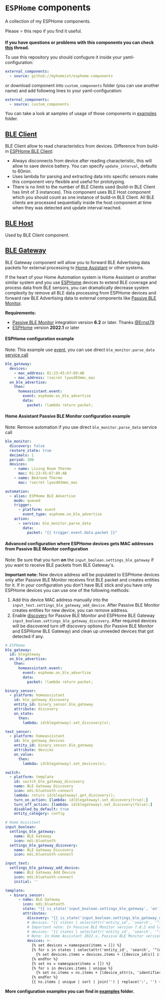 # `ESPHome` components

A collection of my ESPHome components.

Please ⭐️ this repo if you find it useful.

**If you have questions or problems with this components you can check [this](https://community.home-assistant.io/t/esphome-ble-gateway-and-other-ble-components/367935) thread.**

To use this repository you should confugure it inside your yaml-configuration:
```yaml
external_components:
  - source: github://myhomeiot/esphome-components
```

or download component into `custom_components` folder (you can use another name) and add following lines to your yaml-configuration:
```yaml
external_components:
  - source: custom_components
```

You can take a look at samples of usage of those components in [examples](examples) folder.

## [BLE Client](components/myhomeiot_ble_client)
BLE Client allow to read characteristics from devices.
Difference from build-in [ESPHome BLE Client](https://esphome.io/components/sensor/ble_client.html):
- Always disconnects from device after reading characteristic, this will allow to save device battery. You can specify `update_interval`, defaults to 60min.
- Uses lambda for parsing and extracting data into specific sensors make this component very flexible and useful for prototyping.
- There is no limit to the number of BLE Clients used (build-in BLE Client has limit of 3 instances). This component uses BLE Host component which you should count as one instance of build-in BLE Client. All BLE clients are processed sequentially inside the host component at time when they was detected and update interval reached.

## [BLE Host](components/myhomeiot_ble_host)
Used by BLE Client component.

## [BLE Gateway](components/ble_gateway)
BLE Gateway component will allow you to forward BLE Advertising data packets for external processing to [Home Assistant](https://www.home-assistant.io) or other systems.

If the heart of your Home Automation system is Home Assistant or another similar system and you use [ESPHome](https://esphome.io) devices to extend BLE coverage and process data from BLE sensors, you can dramatically decrease system complexity by remove all BLE data processing from ESPHome devices and forward raw BLE Advertising data to external components like [Passive BLE Monitor](https://github.com/custom-components/ble_monitor).

**Requirements:**
- [Passive BLE Monitor](https://github.com/custom-components/ble_monitor) integration version **6.2** or later. Thanks [@Ernst79](https://github.com/Ernst79)
- [ESPHome](https://esphome.io) version **2022.1** or later

#### ESPHome configuration example
Note: This example use [event](https://esphome.io/components/api.html#homeassistant-event-action), you can use direct `ble_monitor.parse_data` [service call](https://esphome.io/components/api.html#homeassistant-service-action)
```yaml
ble_gateway:
  devices:
    - mac_address: 01:23:45:67:89:AB
    - mac_address: !secret lywsd03mmc_mac
  on_ble_advertise:
    then:
      homeassistant.event:
        event: esphome.on_ble_advertise
        data:
          packet: !lambda return packet;
```

#### Home Assistant Passive BLE Monitor configuration example
Note: Remove automation if you use direct `ble_monitor.parse_data` service call
```yaml
ble_monitor:
  discovery: false
  restore_state: true
  decimals: 1
  period: 300
  devices:
    - name: Living Room Thermo
      mac: 01:23:45:67:89:AB
    - name: Bedroom Thermo
      mac: !secret lywsd03mmc_mac

automation:
  - alias: ESPHome BLE Advertise
    mode: queued
    trigger:
      - platform: event
        event_type: esphome.on_ble_advertise
    action:
      - service: ble_monitor.parse_data
        data:
          packet: "{{ trigger.event.data.packet }}"
```

#### Advanced configuration where ESPHome devices gets MAC addresses from Passive BLE Monitor configuration
Note: Be sure that you turn **on** the `input_boolean.settings_ble_gateway` if you want to receive BLE packets from BLE Gateway's.

**Important note:** New device address will be populated to ESPHome devices only after Passive BLE Monitor receives first BLE packet and creates entities for it. If in your configuration you don't have BLE stick and you have only ESPHome devices you can use one of the following methods:
1. Add this device MAC address manually into the `input_text.settings_ble_gateway_add_device`. After Passive BLE Monitor creates entities for new device, you can remove address.
2. Enable [discovery](https://custom-components.github.io/ble_monitor/configuration_params#discovery) for Passive BLE Monitor and ESPHome BLE Gateway `input_boolean.settings_ble_gateway_discovery`. After required devices will be discovered turn off discovery options (for Passive BLE Monitor and ESPHome BLE Gateway) and clean up unneeded devices that got detected if any.

```yaml
# ESPHome
ble_gateway:
  id: blegateway
  on_ble_advertise:
    then:
      homeassistant.event:
        event: esphome.on_ble_advertise
        data:
          packet: !lambda return packet;

binary_sensor:
  - platform: homeassistant
    id: ble_gateway_discovery
    entity_id: binary_sensor.ble_gateway
    attribute: discovery
    on_state:
      then:
        lambda: id(blegateway).set_discovery(x);

text_sensor:
  - platform: homeassistant
    id: ble_gateway_devices
    entity_id: binary_sensor.ble_gateway
    attribute: devices
    on_value:
      then:
        lambda: id(blegateway).set_devices(x);

switch:
  - platform: template
    id: switch_ble_gateway_discovery
    name: BLE Gateway Discovery
    icon: mdi:bluetooth-connect
    lambda: return id(blegateway).get_discovery();
    turn_on_action: [lambda: id(blegateway).set_discovery(true);]
    turn_off_action: [lambda: id(blegateway).set_discovery(false);]
    disabled_by_default: true
    entity_category: config

# Home Assistant
input_boolean:
  settings_ble_gateway:
    name: BLE Gateway
    icon: mdi:bluetooth
  settings_ble_gateway_discovery:
    name: BLE Gateway Discovery
    icon: mdi:bluetooth-connect

input_text:
  settings_ble_gateway_add_device:
    name: BLE Gateway Add Device
    icon: mdi:bluetooth-connect
    initial: ''

template:
  - binary_sensor:
      - name: BLE Gateway
        icon: mdi:bluetooth
        state: "{{ is_state('input_boolean.settings_ble_gateway', 'on') }}"
        attributes:
          discovery: "{{ is_state('input_boolean.settings_ble_gateway_discovery', 'on') }}"
          # devices: "{{ states | selectattr('entity_id', 'search', '^(device_tracker|sensor).ble_') | selectattr('attributes.mac address', 'defined') | map(attribute='attributes.mac address') | unique | sort | join('') | replace(':', '') ~ (states('input_text.settings_ble_gateway_add_device') | replace(':', '') | trim) if is_state('binary_sensor.ble_gateway', 'on') }}"
          # Important note: In Passive BLE Monitor version 7.8.2 and later 'attributes.mac address' was changed to 'attributes.mac_address', please update your config
          # devices: "{{ states | selectattr('entity_id', 'search', '^(device_tracker|sensor).ble_') | selectattr('attributes.mac_address', 'defined') | map(attribute='attributes.mac_address') | unique | sort | join('') | replace(':', '') ~ (states('input_text.settings_ble_gateway_add_device') | replace(':', '') | trim) if is_state('binary_sensor.ble_gateway', 'on') }}"
          # Note: In Home Assistant 2022.x, Passive BLE Monitor version 8.x and later you can use device attribute identifiers
          devices: >-
            {% set devices = namespace(items = []) %}
            {% for s in states | selectattr('entity_id', 'search', '^(device_tracker|sensor).ble_') | map(attribute='entity_id') %}
              {% set devices.items = devices.items + ([device_id(s)] if device_id(s) else []) %}
            {% endfor %}
            {% set ns = namespace(items = []) %}
            {% for s in devices.items | unique %}
              {% set ns.items = ns.items + [(device_attr(s, 'identifiers') | first)[1]] %}
            {% endfor %}
            {{ ns.items | unique | sort | join('') | replace(':', '') ~ (states('input_text.settings_ble_gateway_add_device') | replace(':', '') | trim) if is_state('binary_sensor.ble_gateway', 'on') }}
```

**More configuration examples you can find in [examples](examples) folder.**
